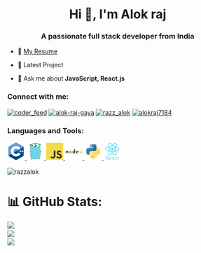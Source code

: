 <h1 align="center">Hi 👋, I'm Alok raj</h1>
<h3 align="center">A passionate full stack developer from India</h3>

- 📑  [My Resume](https://drive.google.com/file/d/1y3hIbYgjM1osGg2gblnwsjE_JNlJ8xRW/view?usp=share_link)
- 🔭  Latest Project [](https://github.com/)

- 💬 Ask me about **JavaScript, React.js**

<h3 align="left">Connect with me:</h3>
<p align="left">
<a href="https://twitter.com/coder_feed" target="blank"><img align="center" src="https://raw.githubusercontent.com/rahuldkjain/github-profile-readme-generator/master/src/images/icons/Social/twitter.svg" alt="coder_feed" height="30" width="40" /></a>
<a href="https://linkedin.com/in/alok-raj-gaya" target="blank"><img align="center" src="https://raw.githubusercontent.com/rahuldkjain/github-profile-readme-generator/master/src/images/icons/Social/linked-in-alt.svg" alt="alok-raj-gaya" height="30" width="40" /></a>
<a href="https://instagram.com/razz_alok" target="blank"><img align="center" src="https://raw.githubusercontent.com/rahuldkjain/github-profile-readme-generator/master/src/images/icons/Social/instagram.svg" alt="razz_alok" height="30" width="40" /></a>
<a href="https://www.hackerrank.com/alokraj7184" target="blank"><img align="center" src="https://raw.githubusercontent.com/rahuldkjain/github-profile-readme-generator/master/src/images/icons/Social/hackerrank.svg" alt="alokraj7184" height="30" width="40" /></a>
</p>

<h3 align="left">Languages and Tools:</h3>
<p align="left"> <a href="https://www.w3schools.com/cpp/" target="_blank" rel="noreferrer"> <img src="https://raw.githubusercontent.com/devicons/devicon/master/icons/cplusplus/cplusplus-original.svg" alt="cplusplus" width="40" height="40"/> </a> <a href="https://golang.org" target="_blank" rel="noreferrer"> <img src="https://raw.githubusercontent.com/devicons/devicon/master/icons/go/go-original.svg" alt="go" width="40" height="40"/> </a> <a href="https://developer.mozilla.org/en-US/docs/Web/JavaScript" target="_blank" rel="noreferrer"> <img src="https://raw.githubusercontent.com/devicons/devicon/master/icons/javascript/javascript-original.svg" alt="javascript" width="40" height="40"/> </a> <a href="https://nodejs.org" target="_blank" rel="noreferrer"> <img src="https://raw.githubusercontent.com/devicons/devicon/master/icons/nodejs/nodejs-original-wordmark.svg" alt="nodejs" width="40" height="40"/> </a> <a href="https://www.python.org" target="_blank" rel="noreferrer"> <img src="https://raw.githubusercontent.com/devicons/devicon/master/icons/python/python-original.svg" alt="python" width="40" height="40"/> </a> <a href="https://reactjs.org/" target="_blank" rel="noreferrer"> <img src="https://raw.githubusercontent.com/devicons/devicon/master/icons/react/react-original-wordmark.svg" alt="react" width="40" height="40"/> </a> </p>

<p><img align="center" src="https://github-readme-stats.vercel.app/api/top-langs?username=razzalok&show_icons=true&locale=en&layout=compact" alt="razzalok" /></p>



# 📊 GitHub Stats:
![](https://github-readme-stats.vercel.app/api?username=razzalok&theme=dark&hide_border=false&include_all_commits=false&count_private=false)<br/>
![](https://github-readme-streak-stats.herokuapp.com/?user=razzalok&theme=dark&hide_border=false)<br/>
![](https://github-readme-stats.vercel.app/api/top-langs/?username=razzalok&theme=dark&hide_border=false&include_all_commits=false&count_private=false&layout=compact)
